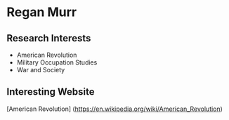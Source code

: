# Regan Murr 

## Research Interests 
* American Revolution
* Military Occupation Studies
* War and Society

## Interesting Website
[American Revolution] (https://en.wikipedia.org/wiki/American_Revolution) 